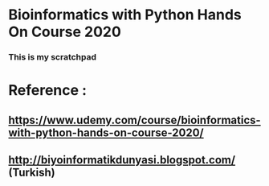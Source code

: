 # Bioinformatics with Python Hands On Course 2020

### This is my scratchpad

# Reference : 
## https://www.udemy.com/course/bioinformatics-with-python-hands-on-course-2020/
## http://biyoinformatikdunyasi.blogspot.com/ (Turkish)